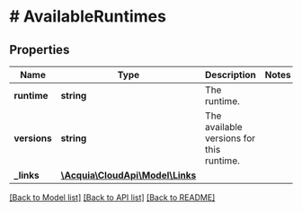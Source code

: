 # # AvailableRuntimes

## Properties

Name | Type | Description | Notes
------------ | ------------- | ------------- | -------------
**runtime** | **string** | The runtime. |
**versions** | **string** | The available versions for this runtime. |
**_links** | [**\Acquia\CloudApi\Model\Links**](Links.md) |  |

[[Back to Model list]](../../README.md#models) [[Back to API list]](../../README.md#endpoints) [[Back to README]](../../README.md)
